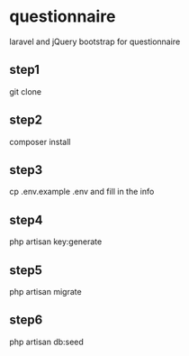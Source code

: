 # questionnaire
laravel and jQuery bootstrap for questionnaire

## step1
git clone

## step2
composer install

## step3
cp .env.example .env and fill in the info

## step4
php artisan key:generate

## step5
php artisan migrate

## step6
php artisan db:seed
